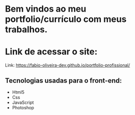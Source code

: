 # Bem vindos ao meu portfolio/currículo com meus trabalhos.


# Link de acessar o site:
 Link: https://fabio-oliveira-dev.github.io/portfolio-profissional/

## Tecnologias usadas para o front-end:
- Html5
- Css
- JavaScript
- Photoshop
